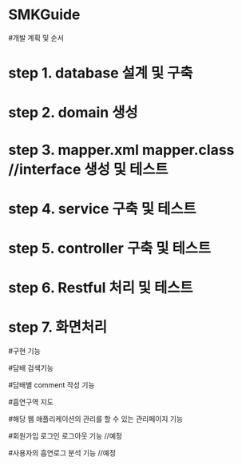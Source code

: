# SMKGuide

#개발 계획 및 순서


# step 1. database 설계 및 구축

# step 2. domain 생성

# step 3. mapper.xml mapper.class //interface 생성 및 테스트

# step 4. service 구축 및 테스트

# step 5. controller 구축 및 테스트

# step 6. Restful 처리 및 테스트

# step 7. 화면처리


#구현 기능

#담배 검색기능

#담배별 comment 작성 기능

#흡연구역 지도

#해당 웹 애플리케이션의 관리를 할 수 있는 관리페이지 기능

#회원가입 로그인 로그아웃 기능 //예정

#사용자의 흡연로그 분석 기능  //예정

